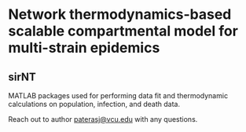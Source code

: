 # Network thermodynamics-based scalable compartmental model for multi-strain epidemics
## sirNT

MATLAB packages used for performing data fit and thermodynamic calculations on population, infection, and death data.

Reach out to author paterasj@vcu.edu with any questions.
